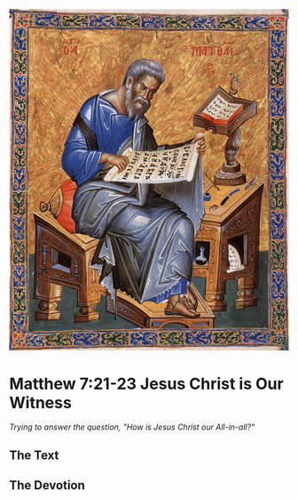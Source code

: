 <img class="intro-right" src="../images/art-matthew.jpg">

# Matthew 7:21-23 Jesus Christ is Our Witness

*Trying to answer the question, "How is Jesus Christ our All-in-all?"*

## The Text

## The Devotion